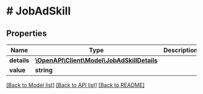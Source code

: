 # # JobAdSkill

## Properties

Name | Type | Description | Notes
------------ | ------------- | ------------- | -------------
**details** | [**\OpenAPI\Client\Model\JobAdSkillDetails**](JobAdSkillDetails.md) |  |
**value** | **string** |  |

[[Back to Model list]](../../README.md#models) [[Back to API list]](../../README.md#endpoints) [[Back to README]](../../README.md)
